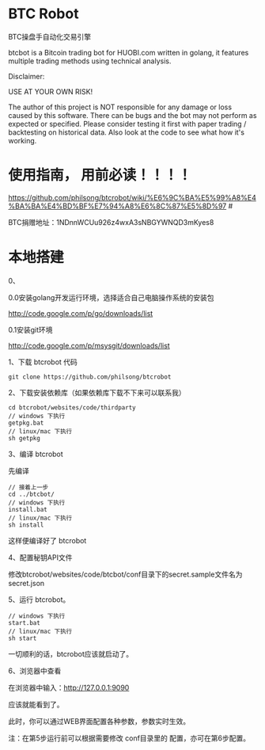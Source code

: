 BTC Robot
===========
BTC操盘手自动化交易引擎

  btcbot is a Bitcoin trading bot for HUOBI.com written
  in golang, it features multiple trading methods using
  technical analysis.

  Disclaimer:

  USE AT YOUR OWN RISK!

  The author of this project is NOT responsible for any damage or loss caused
  by this software. There can be bugs and the bot may not perform as expected
  or specified. Please consider testing it first with paper trading /
  backtesting on historical data. Also look at the code to see what how
  it's working.

# 使用指南， 用前必读！！！！
https://github.com/philsong/btcrobot/wiki/%E6%9C%BA%E5%99%A8%E4%BA%BA%E4%BD%BF%E7%94%A8%E6%8C%87%E5%8D%97 # 

BTC捐赠地址：1NDnnWCUu926z4wxA3sNBGYWNQD3mKyes8


# 本地搭建 #

0、

0.0安装golang开发运行环境，选择适合自己电脑操作系统的安装包
  
  http://code.google.com/p/go/downloads/list

0.1安装git环境

  http://code.google.com/p/msysgit/downloads/list

1、下载 btcrobot 代码
	
	git clone https://github.com/philsong/btcrobot

2、下载安装依赖库（如果依赖库下载不下来可以联系我）

	cd btcrobot/websites/code/thirdparty
	// windows 下执行
	getpkg.bat
	// linux/mac 下执行
	sh getpkg

3、编译 btcrobot

先编译

	// 接着上一步
	cd ../btcbot/
	// windows 下执行
	install.bat
	// linux/mac 下执行
	sh install
	
这样便编译好了 btcrobot

4、配置秘钥API文件

修改btcrobot/websites/code/btcbot/conf目录下的secret.sample文件名为secret.json

5、运行 btcrobot。

	// windows 下执行
	start.bat
	// linux/mac 下执行
	sh start

一切顺利的话，btcrobot应该就启动了。

6、浏览器中查看

在浏览器中输入：http://127.0.0.1:9090

应该就能看到了。

此时，你可以通过WEB界面配置各种参数，参数实时生效。


注：在第5步运行前可以根据需要修改 conf目录里的 配置，亦可在第6步配置。

